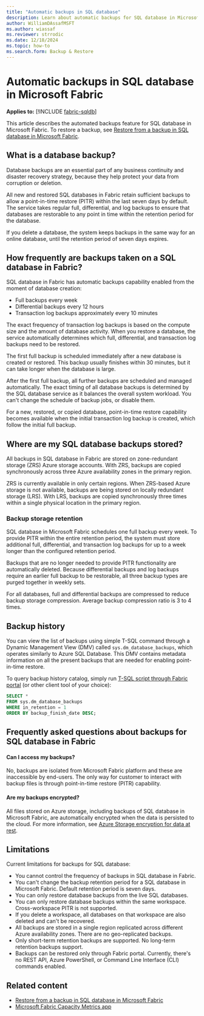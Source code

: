 ```yaml
---
title: "Automatic backups in SQL database"
description: Learn about automatic backups for SQL database in Microsoft Fabric.
author: WilliamDAssafMSFT
ms.author: wiassaf
ms.reviewer: strrodic
ms.date: 12/18/2024
ms.topic: how-to
ms.search.form: Backup & Restore
---
```

# Automatic backups in SQL database in Microsoft Fabric

**Applies to:** [!INCLUDE [fabric-sqldb](../includes/applies-to-version/fabric-sqldb.md)]

This article describes the automated backups feature for SQL database in Microsoft Fabric. To restore a backup, see [Restore from a backup in SQL database in Microsoft Fabric](restore.md).

## What is a database backup?

Database backups are an essential part of any business continuity and disaster recovery strategy, because they help protect your data from corruption or deletion.  

All new and restored SQL databases in Fabric retain sufficient backups to allow a point-in-time restore (PITR) within the last seven days by default. The service takes regular full, differential, and log backups to ensure that databases are restorable to any point in time within the retention period for the database.

If you delete a database, the system keeps backups in the same way for an online database, until the retention period of seven days expires.  

## How frequently are backups taken on a SQL database in Fabric?

SQL database in Fabric has automatic backups capability enabled from the moment of database creation:

- Full backups every week
- Differential backups every 12 hours
- Transaction log backups approximately every 10 minutes

The exact frequency of transaction log backups is based on the compute size and the amount of database activity. When you restore a database, the service automatically determines which full, differential, and transaction log backups need to be restored.

The first full backup is scheduled immediately after a new database is created or restored. This backup usually finishes within 30 minutes, but it can take longer when the database is large. 

After the first full backup, all further backups are scheduled and managed automatically. The exact timing of all database backups is determined by the SQL database service as it balances the overall system workload. You can't change the schedule of backup jobs, or disable them.

For a new, restored, or copied database, point-in-time restore capability becomes available when the initial transaction log backup is created, which follow the initial full backup.

## Where are my SQL database backups stored?

All backups in SQL database in Fabric are stored on zone-redundant storage (ZRS) Azure storage accounts. With ZRS, backups are copied synchronously across three Azure availability zones in the primary region.

ZRS is currently available in only certain regions. When ZRS-based Azure storage is not available, backups are being stored on locally redundant storage (LRS). With LRS, backups are copied synchronously three times within a single physical location in the primary region.  

### Backup storage retention

SQL database in Microsoft Fabric schedules one full backup every week. To provide PITR within the entire retention period, the system must store additional full, differential, and transaction log backups for up to a week longer than the configured retention period.

Backups that are no longer needed to provide PITR functionality are automatically deleted. Because differential backups and log backups require an earlier full backup to be restorable, all three backup types are purged together in weekly sets.

For all databases, full and differential backups are compressed to reduce backup storage compression. Average backup compression ratio is 3 to 4 times.

## Backup history

You can view the list of backups using simple T-SQL command through a Dynamic Management View (DMV) called `sys.dm_database_backups`, which operates similarly to Azure SQL Database. This DMV contains metadata information on all the present backups that are needed for enabling point-in-time restore.

To query backup history catalog, simply run [T-SQL script through Fabric portal](query-editor.md) (or other client tool of your choice):

```sql
SELECT *
FROM sys.dm_database_backups
WHERE in_retention = 1
ORDER BY backup_finish_date DESC;
```

## Frequently asked questions about backups for SQL database in Fabric

#### Can I access my backups?

No, backups are isolated from Microsoft Fabric platform and these are inaccessible by end-users. The only way for customer to interact with backup files is through point-in-time restore (PITR) capability.

#### Are my backups encrypted?

All files stored on Azure storage, including backups of SQL database in Microsoft Fabric, are automatically encrypted when the data is persisted to the cloud. For more information, see [Azure Storage encryption for data at rest](/azure/storage/common/storage-service-encryption).

## Limitations

Current limitations for backups for SQL database:

- You cannot control the frequency of backups in SQL database in Fabric.
- You can't change the backup retention period for a SQL database in Microsoft Fabric. Default retention period is seven days.
- You can only restore database backups from the live SQL databases.
- You can only restore database backups within the same workspace. Cross-workspace PITR is not supported.
- If you delete a workspace, all databases on that workspace are also deleted and can't be recovered.
- All backups are stored in a single region replicated across different Azure availability zones. There are no geo-replicated backups.
- Only short-term retention backups are supported. No long-term retention backups support.
- Backups can be restored only through Fabric portal. Currently, there's no REST API, Azure PowerShell, or Command Line Interface (CLI) commands enabled.

## Related content

- [Restore from a backup in SQL database in Microsoft Fabric](restore.md)
- [Microsoft Fabric Capacity Metrics app](../../enterprise/metrics-app.md)
